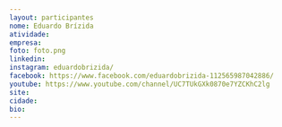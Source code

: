```yaml
---
layout: participantes
nome: Eduardo Brízida
atividade: 
empresa: 
foto: foto.png
linkedin: 
instagram: eduardobrizida/
facebook: https://www.facebook.com/eduardobrizida-112565987042886/
youtube: https://www.youtube.com/channel/UC7TUkGXk0870e7YZCKhC2lg
site: 
cidade:
bio: 
---
```

